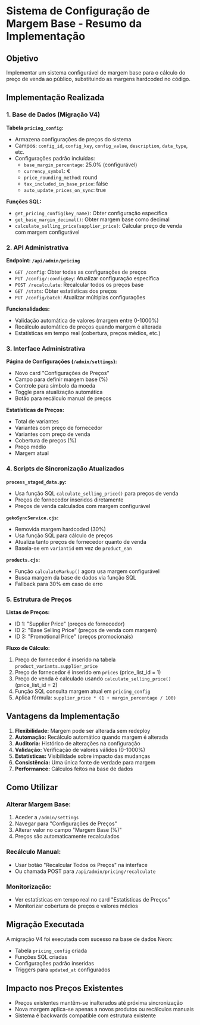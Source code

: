# Sistema de Configuração de Margem Base - Resumo da Implementação

## Objetivo
Implementar um sistema configurável de margem base para o cálculo do preço de venda ao público, substituindo as margens hardcoded no código.

## Implementação Realizada

### 1. Base de Dados (Migração V4)

**Tabela `pricing_config`:**
- Armazena configurações de preços do sistema
- Campos: `config_id`, `config_key`, `config_value`, `description`, `data_type`, etc.
- Configurações padrão incluídas:
  - `base_margin_percentage`: 25.0% (configurável)
  - `currency_symbol`: €
  - `price_rounding_method`: round
  - `tax_included_in_base_price`: false
  - `auto_update_prices_on_sync`: true

**Funções SQL:**
- `get_pricing_config(key_name)`: Obter configuração específica
- `get_base_margin_decimal()`: Obter margem base como decimal
- `calculate_selling_price(supplier_price)`: Calcular preço de venda com margem configurável

### 2. API Administrativa

**Endpoint: `/api/admin/pricing`**
- `GET /config`: Obter todas as configurações de preços
- `PUT /config/:configKey`: Atualizar configuração específica
- `POST /recalculate`: Recalcular todos os preços base
- `GET /stats`: Obter estatísticas dos preços
- `PUT /config/batch`: Atualizar múltiplas configurações

**Funcionalidades:**
- Validação automática de valores (margem entre 0-1000%)
- Recálculo automático de preços quando margem é alterada
- Estatísticas em tempo real (cobertura, preços médios, etc.)

### 3. Interface Administrativa

**Página de Configurações (`/admin/settings`):**
- Novo card "Configurações de Preços"
- Campo para definir margem base (%)
- Controle para símbolo da moeda
- Toggle para atualização automática
- Botão para recálculo manual de preços

**Estatísticas de Preços:**
- Total de variantes
- Variantes com preço de fornecedor
- Variantes com preço de venda
- Cobertura de preços (%)
- Preço médio
- Margem atual

### 4. Scripts de Sincronização Atualizados

**`process_staged_data.py`:**
- Usa função SQL `calculate_selling_price()` para preços de venda
- Preços de fornecedor inseridos diretamente
- Preços de venda calculados com margem configurável

**`gekoSyncService.cjs`:**
- Removida margem hardcoded (30%)
- Usa função SQL para cálculo de preços
- Atualiza tanto preços de fornecedor quanto de venda
- Baseia-se em `variantid` em vez de `product_ean`

**`products.cjs`:**
- Função `calculateMarkup()` agora usa margem configurável
- Busca margem da base de dados via função SQL
- Fallback para 30% em caso de erro

### 5. Estrutura de Preços

**Listas de Preços:**
- ID 1: "Supplier Price" (preços de fornecedor)
- ID 2: "Base Selling Price" (preços de venda com margem)
- ID 3: "Promotional Price" (preços promocionais)

**Fluxo de Cálculo:**
1. Preço de fornecedor é inserido na tabela `product_variants.supplier_price`
2. Preço de fornecedor é inserido em `prices` (price_list_id = 1)
3. Preço de venda é calculado usando `calculate_selling_price()` (price_list_id = 2)
4. Função SQL consulta margem atual em `pricing_config`
5. Aplica fórmula: `supplier_price * (1 + margin_percentage / 100)`

## Vantagens da Implementação

1. **Flexibilidade:** Margem pode ser alterada sem redeploy
2. **Automação:** Recálculo automático quando margem é alterada
3. **Auditoria:** Histórico de alterações na configuração
4. **Validação:** Verificação de valores válidos (0-1000%)
5. **Estatísticas:** Visibilidade sobre impacto das mudanças
6. **Consistência:** Uma única fonte de verdade para margem
7. **Performance:** Cálculos feitos na base de dados

## Como Utilizar

### Alterar Margem Base:
1. Aceder a `/admin/settings`
2. Navegar para "Configurações de Preços"
3. Alterar valor no campo "Margem Base (%)"
4. Preços são automaticamente recalculados

### Recálculo Manual:
- Usar botão "Recalcular Todos os Preços" na interface
- Ou chamada POST para `/api/admin/pricing/recalculate`

### Monitorização:
- Ver estatísticas em tempo real no card "Estatísticas de Preços"
- Monitorizar cobertura de preços e valores médios

## Migração Executada

A migração V4 foi executada com sucesso na base de dados Neon:
- Tabela `pricing_config` criada
- Funções SQL criadas
- Configurações padrão inseridas
- Triggers para `updated_at` configurados

## Impacto nos Preços Existentes

- Preços existentes mantêm-se inalterados até próxima sincronização
- Nova margem aplica-se apenas a novos produtos ou recálculos manuais
- Sistema é backwards compatible com estrutura existente 
